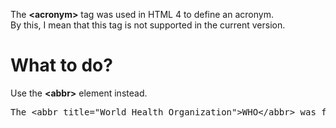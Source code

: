 The <b>&lt;acronym&gt;</b> tag was used in HTML 4 to define an acronym.
<br>
By this, I mean that this tag is not supported in the current version.
<h1>What to do?</h1>
Use the <b>&lt;abbr&gt;</b> element instead.
<pre>The &lt;abbr title="World Health Organization"&gt;WHO&lt;/abbr&gt; was founded in 1948.</pre>
